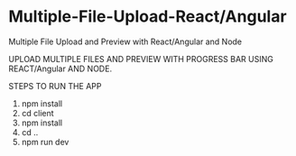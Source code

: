 # Multiple-File-Upload-React/Angular
Multiple File Upload and Preview with React/Angular and Node

UPLOAD MULTIPLE FILES AND PREVIEW WITH PROGRESS BAR USING REACT/Angular AND NODE.

STEPS TO RUN THE APP
1. npm install
2. cd client
3. npm install
4. cd ..
5. npm run dev

